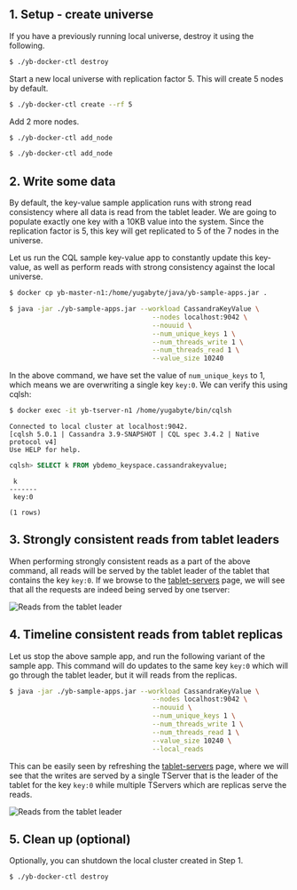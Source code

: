 ## 1. Setup - create universe

If you have a previously running local universe, destroy it using the following.

```sh
$ ./yb-docker-ctl destroy
```

Start a new local universe with replication factor 5. This will create 5 nodes by default.

```sh
$ ./yb-docker-ctl create --rf 5 
```

Add 2 more nodes.

```sh
$ ./yb-docker-ctl add_node
```

```sh
$ ./yb-docker-ctl add_node
```

## 2. Write some data

By default, the key-value sample application runs with strong read consistency where all data is read from the tablet leader. We are going to populate exactly one key with a 10KB value into the system. Since the replication factor is 5, this key will get replicated to 5 of the 7 nodes in the universe.

Let us run the CQL sample key-value app to constantly update this key-value, as well as perform reads with strong consistency against the local universe.

```sh
$ docker cp yb-master-n1:/home/yugabyte/java/yb-sample-apps.jar .
```

```sh
$ java -jar ./yb-sample-apps.jar --workload CassandraKeyValue \
                                    --nodes localhost:9042 \
                                    --nouuid \
                                    --num_unique_keys 1 \
                                    --num_threads_write 1 \
                                    --num_threads_read 1 \
                                    --value_size 10240
```


In the above command, we have set the value of `num_unique_keys` to 1, which means we are overwriting a single key `key:0`. We can verify this using cqlsh:

```sh
$ docker exec -it yb-tserver-n1 /home/yugabyte/bin/cqlsh
```

```
Connected to local cluster at localhost:9042.
[cqlsh 5.0.1 | Cassandra 3.9-SNAPSHOT | CQL spec 3.4.2 | Native protocol v4]
Use HELP for help.
```

```sql
cqlsh> SELECT k FROM ybdemo_keyspace.cassandrakeyvalue;
```

```
 k
-------
 key:0

(1 rows)
```

## 3. Strongly consistent reads from tablet leaders

When performing strongly consistent reads as a part of the above command, all reads will be served by the tablet leader of the tablet that contains the key `key:0`. If we browse to the <a href='http://localhost:7000/tablet-servers' target="_blank">tablet-servers</a> page, we will see that all the requests are indeed being served by one tserver:

![Reads from the tablet leader](/images/ce/tunable-reads-leader-docker.png)


## 4. Timeline consistent reads from tablet replicas

Let us stop the above sample app, and run the following variant of the sample app. This command will do updates to the same key `key:0` which will go through the tablet leader, but it will reads from the replicas.

```sh
$ java -jar ./yb-sample-apps.jar --workload CassandraKeyValue \
                                    --nodes localhost:9042 \
                                    --nouuid \
                                    --num_unique_keys 1 \
                                    --num_threads_write 1 \
                                    --num_threads_read 1 \
                                    --value_size 10240 \
                                    --local_reads
```

This can be easily seen by refreshing the <a href='http://localhost:7000/tablet-servers' target="_blank">tablet-servers</a> page, where we will see that the writes are served by a single TServer that is the leader of the tablet for the key `key:0` while multiple TServers which are replicas serve the reads.

![Reads from the tablet leader](/images/ce/tunable-reads-followers-docker.png)


## 5. Clean up (optional)

Optionally, you can shutdown the local cluster created in Step 1.

```sh
$ ./yb-docker-ctl destroy
```
